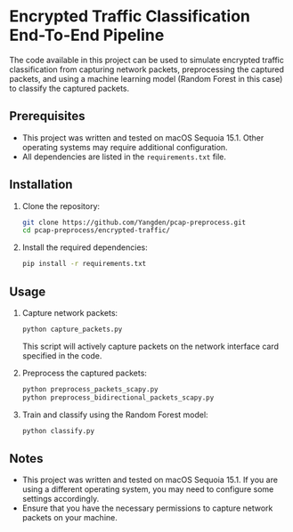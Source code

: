 # Encrypted Traffic Classification End-To-End Pipeline

The code available in this project can be used to simulate encrypted traffic classification from capturing network packets, preprocessing the captured packets, and using a machine learning model (Random Forest in this case) to classify the captured packets.

## Prerequisites

- This project was written and tested on macOS Sequoia 15.1. Other operating systems may require additional configuration.
- All dependencies are listed in the `requirements.txt` file.

## Installation

1. Clone the repository:
    ```sh
    git clone https://github.com/Yangden/pcap-preprocess.git
    cd pcap-preprocess/encrypted-traffic/
    ```

2. Install the required dependencies:
    ```sh
    pip install -r requirements.txt
    ```

## Usage

1. Capture network packets:
    ```sh
    python capture_packets.py
    ```
    This script will actively capture packets on the network interface card specified in the code.

2. Preprocess the captured packets:
    ```sh
    python preprocess_packets_scapy.py
    python preprocess_bidirectional_packets_scapy.py
    ```

3. Train and classify using the Random Forest model:
    ```sh
    python classify.py
    ```

## Notes

- This project was written and tested on macOS Sequoia 15.1. If you are using a different operating system, you may need to configure some settings accordingly.
- Ensure that you have the necessary permissions to capture network packets on your machine.

